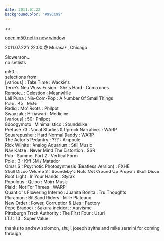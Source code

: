```yaml
---
date: 2011.07.22
backgroundColor: '#99CC99'
---
```


\>>

[open m50.net in new window  
](http://m50.net/)  

2011.07.22fr 22:00 @ Murasaki, Chicago  

Slowerson...  
no setlists  

m50...  
selections from:  
\[various\] : Take Time : Wackie's  
Terre's Neu Wuss Fusion : She's Hard : Comatones  
Remote\_ : Celestion : Meanwhile  
Lali Puna : Nin-Com-Pop : A Number Of Small Things  
Pole : 45 : Mute  
Radiq : Mo' Roots : Philpot  
Swayzak : Himawari : Medicine  
\[various\] : 50 : Philpot  
8doogymoto : Minimalistico : Soundslike  
Prefuse 73 : Vocal Studies & Uprock Narratives : WARP  
Squarepusher : Hard Normal Daddy : WARP  
The Actor's Pedantry : ??? : Ampoule  
Rick Wilhite : Analog Aquarium : Still Music  
Nav Katze : Never Mind The Distortion : SSR  
Pub : Summer Part 2 : Vertical Form  
Pole : 3 : Kiff SM / Matador  
Omar S : Psychotic Photosynthesis (Beatless Version) : FXHE  
Skull Disco Volume 3 : Soundoby's Nuts Get Ground Up Proper : Skull Disco  
Roof Light : In Your Hands : Styrax  
Populous : Quipo : Moirr Music  
Plaid : Not For Threes : WARP  
Quantic 's Flowering Inferno : Juanita Bonita : Tru Thoughts  
Pluramon : Bit Sand Riders : Mille Plateaux  
New Order : Power, Corruption & Lies : Factory  
Pepe Bradock : Sakura Incident : Atavisme  
Pittsburgh Track Authority : The First Four : Uzuri  
LTJ : 13 : Super Value  

thanks to andrew solomon, shuji, joseph sylthe and mike serafini for coming through
